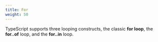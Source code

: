 ```yaml
---
title: For
weight: 50
---
```


TypeScript supports three looping constructs, the classic **for loop**, the
**for..of** loop, and the **for..in** loop.
